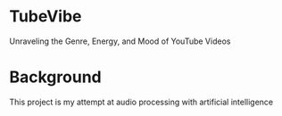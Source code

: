 # TubeVibe
Unraveling the Genre, Energy, and Mood of YouTube Videos


# Background
This project is my attempt at audio processing with artificial intelligence
